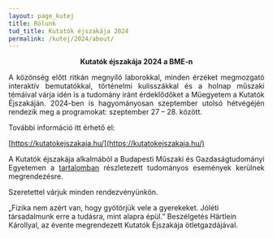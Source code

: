 ```yaml
---
layout: page_kutej
title: Rólunk
tud_title: Kutatók éjszakája 2024
permalink: /kutej/2024/about/
---
```


<p style="text-align: center; font-weight:bold;">Kutatók éjszakája 2024 a BME-n</p>

<p style="text-align: justify">A közönség előtt ritkán megnyíló laborokkal, minden érzéket megmozgató interaktív bemutatókkal, történelmi kulisszákkal és a holnap műszaki témáival várja idén is a tudomány iránt érdeklődőket a Műegyetem a Kutatók Éjszakáján. 2024-ben is hagyományosan szeptember utolsó hétvégéjén rendezik meg a programokat: szeptember 27 – 28. között.
</p>

További információ itt érhető el:

[https://kutatokejszakaja.hu/](https://kutatokejszakaja.hu/)

<p style="text-align: justify">A Kutatók éjszakája alkalmából a Budapesti Műszaki és Gazdaságtudományi
Egyetemen a <a class="home-url" rel="author" href="{{ "/kutej/2024" | relative_url }}">tartalomban</a> részletezett tudományos események kerülnek
megrendezésre.</p>

Szeretettel várjuk minden rendezvényünkön.

„Fizika nem azért van, hogy gyötörjük vele a gyerekeket. Jóléti társadalmunk erre a tudásra, mint alapra épül.” Beszélgetés Härtlein Károllyal, az évente megrendezett Kutatók Éjszakája ötletgazdájával. 
